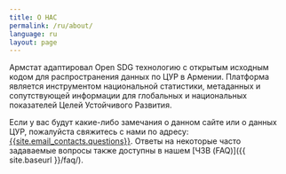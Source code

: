 ```yaml
---
title: О НАС
permalink: /ru/about/
language: ru
layout: page
---
```


Армстат адаптировал Open SDG технологию с открытым исходным кодом для распространения данных по ЦУР в Армении. Платформа является инструментом национальной статистики, метаданных и сопутствующей информации для глобальных и национальных показателей Целей Устойчивого Развития.

Если у вас будут какие-либо замечания о данном сайте или о данных ЦУР, пожалуйста свяжитесь с нами по адресу: <a href="mailto:{{site.email_contacts.questions}}">{{site.email_contacts.questions}}</a>. Ответы на некоторые часто задаваемые вопросы также доступны в нашем [ЧЗВ (FAQ)]({{ site.baseurl }}/faq/).
